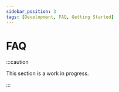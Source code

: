 ```yaml
---
sidebar_position: 3
tags: [Development, FAQ, Getting Started]
---
```


# FAQ

:::caution

This section is a work in progress.

:::
